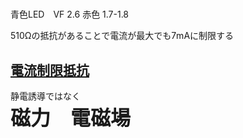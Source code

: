 # 


青色LED　VF 2.6
赤色        1.7-1.8

510Ωの抵抗があることで電流が最大でも7mAに制限する  

## <u>電流制限抵抗 </u>
静電誘導ではなく  
 <font size=6><b>磁力　電磁場</b></font>

